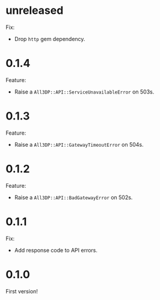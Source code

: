 # unreleased

Fix:
- Drop `http` gem dependency.

# 0.1.4

Feature:
- Raise a `All3DP::API::ServiceUnavailableError` on 503s.

# 0.1.3

Feature:
- Raise a `All3DP::API::GatewayTimeoutError` on 504s.

# 0.1.2

Feature:
- Raise a `All3DP::API::BadGatewayError` on 502s.

# 0.1.1

Fix:
- Add response code to API errors.

# 0.1.0

First version!
